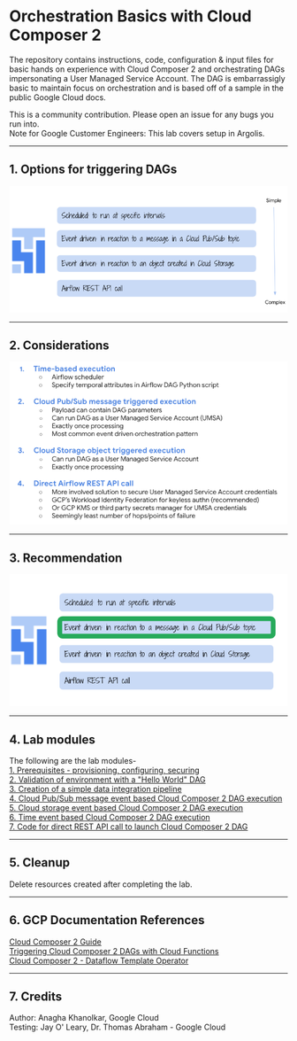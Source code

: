# Orchestration Basics with Cloud Composer 2

The repository contains instructions, code, configuration & input files for basic hands on experience with Cloud Composer 2 and orchestrating DAGs impersonating a User Managed Service Account. The DAG is embarrassigly basic to maintain focus on orchestration and is based off of a sample in the public Google Cloud docs.<br>

This is a community contribution. Please open an issue for any bugs you run into.<br>
Note for Google Customer Engineers: This lab covers setup in Argolis.<br>

<hr>

## 1. Options for triggering DAGs

![Options](09-images/00-Options.png)

<hr>

## 2. Considerations

![Recommended](09-images/02-Considerations.png)

<hr>

## 3. Recommendation

![Considerations](09-images/01-Recommended.png)

<hr>

## 4. Lab modules

The following are the lab modules-<br>
[1. Prerequisites - provisioning, configuring, securing](02-prerequisites.md) <BR>
[2. Validation of environment with a "Hello World" DAG](03-hello-world-dag.md) <BR>
[3. Creation of a simple data integration pipeline](04-data-integration-dag.md) <BR>
[4. Cloud Pub/Sub message event based Cloud Composer 2 DAG execution](05-edo-pubsub-event.md) <BR>
[5. Cloud storage event based Cloud Composer 2 DAG execution](06-edo-gcs-event.md) <BR>
[6. Time event based Cloud Composer 2 DAG execution](07-edo-time.md) <BR>
[7. Code for direct REST API call to launch Cloud Composer 2 DAG](08-rest-api-call.md) <BR>

  <hr>
  
## 5. Cleanup

Delete resources created after completing the lab.
  
  <hr>
  
## 6. GCP Documentation References

[Cloud Composer 2 Guide](https://cloud.google.com/composer/docs/composer-2/quickstart)<BR>
[Triggering Cloud Composer 2 DAGs with Cloud Functions](https://cloud.google.com/composer/docs/composer-2/triggering-with-gcf)<BR>
[Cloud Composer 2 - Dataflow Template Operator](https://cloud.google.com/composer/docs/how-to/using/using-dataflow-template-operator)
  
  <hr>

## 7. Credits

Author: Anagha Khanolkar, Google Cloud<br>
Testing: Jay O' Leary, Dr. Thomas Abraham - Google Cloud
